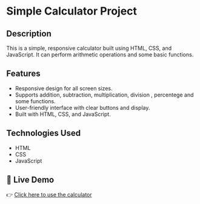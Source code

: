 # Simple Calculator Project

## Description
This is a simple, responsive calculator built using HTML, CSS, and JavaScript. It can perform  arithmetic operations and some basic functions.
## Features
- Responsive design for all screen sizes.
- Supports addition, subtraction, multiplication, division , percentege and some functions.
- User-friendly interface with clear buttons and display.
- Built with HTML, CSS, and JavaScript.

## Technologies Used
- HTML
- CSS
- JavaScript

## 🔗 Live Demo
👉 [Click here to use the calculator](https://ather-rehman.github.io/calculator/)


